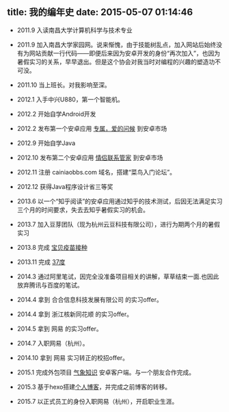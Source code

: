 title: 我的编年史
date: 2015-05-07 01:14:46
---
- 2011.9 入读南昌大学计算机科学与技术专业

- 2011.9 加入南昌大学家园网。说来惭愧，由于技能树乱点，加入网站后始终没有为网站贡献一行代码——即便后来因为安卓开发的身份“再次加入”，也因为暑假实习的关系，早早退出。但是这个协会对我当时对编程的兴趣的塑造功不可没。

- 2011.10 当上班长。对我影响至深。

- 2012.1 入手中兴U880，第一个智能机。

- 2012.2 开始自学Android开发

- 2012.2 发布第一个安卓应用 [专属，爱的问候](http://www.mumayi.com/android-82713-5.html) 到安卓市场 

- 2012.9 开始自学Java

- 2012.10 发布第二个安卓应用 [情侣联系管家](http://www.appchina.com/app/my.app.love/) 到安卓市场

- 2012.11 注册 cainiaobbs.com 域名，搭建“菜鸟入门论坛”。

- 2012.12 获得Java程序设计省三等奖

- 2013.6 以一个“知乎阅读”的安卓应用通过知乎的技术测试，后因无法满足实习三个月的时间要求，失去去知乎暑假实习的机会。

- 2013.7 加入豆芽团队（现为杭州云豆科技有限公司），进行为期两个月的暑假实习

- 2013.8 完成 [宝贝疫苗接种](http://www.appchina.com/app/com.douyakj.vaccine.app) 

- 2013.11 完成 [37度](http://zhushou.360.cn/detail/index/soft_id/908626?recrefer=SE_D_37%E5%BA%A6)

- 2014.3 通过阿里笔试，因完全没准备项目相关的讲解，草草结束一面.也因此放弃腾讯与百度的笔试。

- 2014.4 拿到 合合信息科技发展有限公司 的实习offer。

- 2014.4 拿到 浙江核新同花顺 的实习offer。

- 2014.5 拿到 网易 的实习offer。

- 2014.7 入职网易（杭州）。

- 2014.10 拿到 网易 实习转正的校招offer。

- 2015.1 完成外包项目 [气象知识](http://app.qxzs.org.cn/install.apk) 安卓客户端。与一个朋友合作完成。

- 2015.3 基于hexo搭建[个人博客](http://zhenghuiy.github.io/)，并完成之前博客的转移。

- 2015.7 以正式员工的身份入职网易（杭州），开启职业生涯。